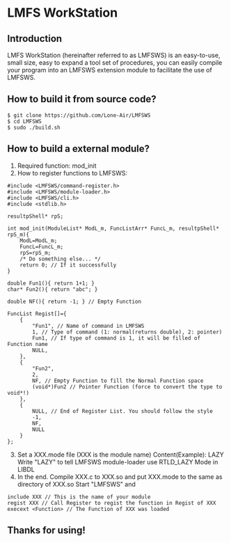 # LMFS WorkStation

## Introduction

LMFS WorkStation (hereinafter referred to as LMFSWS) is an easy-to-use, small size, easy to expand a tool set of procedures, you can easily compile your program into an LMFSWS extension module to facilitate the use of LMFSWS.

## How to build it from source code?
```
$ git clone https://github.com/Lone-Air/LMFSWS
$ cd LMFSWS
$ sudo ./build.sh
```
## How to build a external module?

1. Required function: mod_init
2. How to register functions to LMFSWS:
```
#include <LMFSWS/command-register.h>
#include <LMFSWS/module-loader.h>
#include <LMFSWS/cli.h>
#include <stdlib.h>

resultpShell* rpS;

int mod_init(ModuleList* ModL_m, FuncListArr* FuncL_m, resultpShell* rpS_m){
    ModL=ModL_m;
    FuncL=FuncL_m;
    rpS=rpS_m;
    /* Do something else... */
    return 0; // If it successfully
}

double Fun1(){ return 1+1; }
char* Fun2(){ return "abc"; }

double NF(){ return -1; } // Empty Function

FuncList Regist[]={
    {
        "Fun1", // Name of command in LMFSWS
        1, // Type of command (1: normal(returns double), 2: pointer)
        Fun1, // If type of command is 1, it will be filled of Function name
        NULL, 
    },
    {
        "Fun2",
        2,
        NF, // Empty Function to fill the Normal Function space
        (void*)Fun2 // Pointer Function (force to convert the type to void*!)
    },
    {
        NULL, // End of Register List. You should follow the style
        -1,
        NF,
        NULL
    }
};
```
3. Set a XXX.mode file (XXX is the module name)
    Content(Example):
        LAZY
    Write "LAZY" to tell LMFSWS module-loader use RTLD_LAZY Mode in LIBDL
4. In the end. Compile XXX.c to XXX.so and put XXX.mode to the same as directory of XXX.so
   Start "LMFSWS" and
```
include XXX // This is the name of your module
regist XXX // Call Register to regist the function in Regist of XXX
execext <Function> // The Function of XXX was loaded
```

## Thanks for using!
